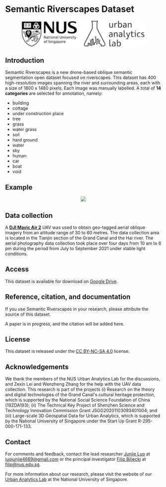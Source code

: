 # Semantic Riverscapes Dataset

<div align=center>
<img src="https://github.com/ualsg/semantic-riverscapes-dataset/blob/main/logo.png" width="400px">
</div>

## Introduction
Semantic Riverscapes is a new drone-based oblique semantic segmentation open dataset focused on riverscapes. 
This dataset has 400 high-resolution images spanning the river and surrounding areas, each with a size of 1800 x 1480 pixels.
Each image was manually labelled. 
A total of **14 categories** are selected for annotation, namely: 
* building
* cottage
* under construction place
* tree
* grass
* water grass
* soil
* hard ground
* water
* sky
* human
* car
* boat
* void

## Example

<!-- ![Segmentation_results](https://github.com/ualsg/semantic-riverscapes-dataset/blob/main/Segmentation_results.jpg) -->
<div align=center>
<img src="https://github.com/ualsg/semantic-riverscapes-dataset/blob/main/Segmentation_results.jpg" width="600px">
</div>

## Data collection
A **[DJI Mavic Air 2](https://www.dji.com/sg/mavic-air-2?site=brandsite&from=nav)** UAV was used to obtain geo-tagged aerial oblique imagery from an altitude range of 30 to 60 metres.
The data collection area is located in the Tianjin section of the Grand Canal and the Hai river.
The aerial photography data collection took place over four days from 10 am to 6 pm during the period from July to September 2021 under stable light conditions. 

## Access
This dataset is available for download on [Google Drive](https://drive.google.com/file/d/1gzTm4P3UFSKJ-v4g4Br2vuTQwSQRRYWC/view?usp=sharing).

## Reference, citation, and documentation
If you use Semantic Riverscapes in your research, please attribute the source of this dataset.

A paper is in progress, and the citation will be added here.

## License
This dataset is released under the [CC BY-NC-SA 4.0](https://creativecommons.org/licenses/by-nc-sa/4.0/) license.

## Acknowledgements
We thank the members of the NUS Urban Analytics Lab for the discussions, and Zexin Lei and Wenzheng Zhang for the help with the UAV data collection.
This research is part of the projects 
(i) Research on the theory and digital technologies of the Grand Canal's cultural heritage protection, which is supported by the National Social Science Foundation of China (19ZDA193); 
(ii) The Technical Key Project of Shenzhen Science and Technology Innovation Commission Grant JSGG20201103093401004; 
and (iii) Large-scale 3D Geospatial Data for Urban Analytics, which is supported by the National University of Singapore under the Start Up Grant R-295-000-171-133.

## Contact
For comments and feedback, contact the lead researcher [Junjie Luo](https://ual.sg/authors/junjie/) at luojunjie4669@gmail.com or the principal investigator [Filip Biljecki](https://ual.sg/authors/filip/) at filip@nus.edu.sg.

For more information about our research, please visit the website of our [Urban Analytics Lab](https://ual.sg/) at the National University of Singapore.

